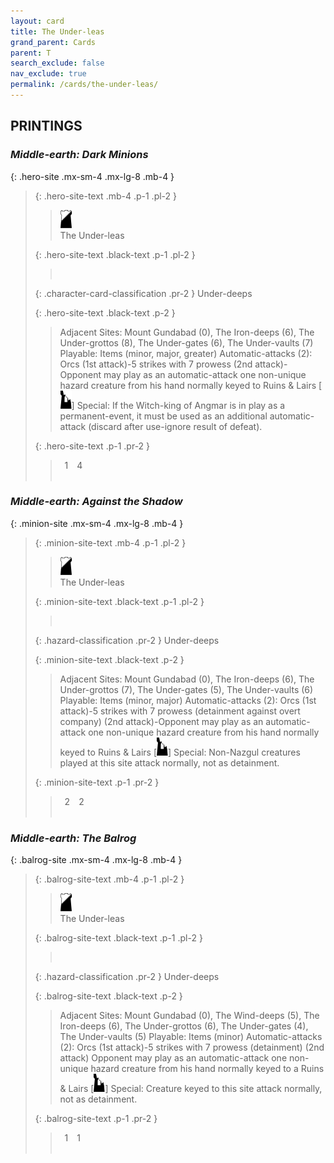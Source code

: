 ```yaml
---
layout: card
title: The Under-leas
grand_parent: Cards
parent: T
search_exclude: false
nav_exclude: true
permalink: /cards/the-under-leas/
---
```


## PRINTINGS


### _Middle-earth: Dark Minions_

{: .hero-site .mx-sm-4 .mx-lg-8 .mb-4 }
> {: .hero-site-text .mb-4 .p-1 .pl-2 }
> > <div class="card-mp"><img src="/assets/images/shadow-hold.svg"></div>
> > <div class="character-card-name">The Under-leas</div>
>
> {: .hero-site-text .black-text .p-1 .pl-2 }
> > &nbsp;
>
> {: .character-card-classification .pr-2 }
> Under-deeps
>
> {: .hero-site-text .black-text .p-2 }
> > Adjacent Sites: Mount Gundabad (0), The Iron-deeps (6), The Under-grottos (8), The Under-gates (6), The Under-vaults (7) Playable: Items (minor, major, greater) Automatic-attacks (2): Orcs (1st attack)-5 strikes with 7 prowess (2nd attack)-Opponent may play as an automatic-attack one non-unique hazard creature from his hand normally keyed to Ruins & Lairs \[![](/assets/images/ruinlair.svg)] Special: If the Witch-king of Angmar is in play  as a permanent-event, it must be used as an additional automatic-attack (discard after use-ignore result of defeat). 
> 
> {: .hero-site-text .p-1 .pr-2 }
> > <div class="hero-site-draw"><span class="hero-you-draw">&ensp;1&ensp;</span><span class="hero-opp-draw">&ensp;4&ensp;</span></div>
> > <div class="card-corruption">&nbsp;</div>

### _Middle-earth: Against the Shadow_

{: .minion-site .mx-sm-4 .mx-lg-8 .mb-4 }
> {: .minion-site-text .mb-4 .p-1 .pl-2 }
> > <div class="card-mp"><img src="/assets/images/shadow-hold.svg"></div>
> > <div class="card-name">The Under-leas</div>
>
> {: .minion-site-text .black-text .p-1 .pl-2 }
> > &nbsp;
>
> {: .hazard-classification .pr-2 }
> Under-deeps
>
> {: .minion-site-text .black-text .p-2 }
> > Adjacent Sites: Mount Gundabad (0), The Iron-deeps (6), The Under-grottos (7), The Under-gates (5), The Under-vaults (6) Playable: Items (minor, major) Automatic-attacks (2):  Orcs (1st attack)-5 strikes with 7 prowess (detainment against overt company) (2nd attack)-Opponent may play as an automatic-attack one non-unique hazard creature from his hand normally keyed to Ruins & Lairs \[![](/assets/images/ruinlair.svg)] Special: Non-Nazgul creatures played at this site attack normally, not as detainment. 
> 
> {: .minion-site-text .p-1 .pr-2 }
> > <div class="hero-site-draw"><span class="minion-you-draw">&ensp;2&ensp;</span><span class="minion-opp-draw">&ensp;2&ensp;</span></div>
> > <div class="card-corruption">&nbsp;</div>

### _Middle-earth: The Balrog_

{: .balrog-site .mx-sm-4 .mx-lg-8 .mb-4 }
> {: .balrog-site-text .mb-4 .p-1 .pl-2 }
> > <div class="card-mp"><img src="/assets/images/shadow-hold.svg"></div>
> > <div class="card-name">The Under-leas</div>
>
> {: .balrog-site-text .black-text .p-1 .pl-2 }
> > &nbsp;
>
> {: .hazard-classification .pr-2 }
> Under-deeps
>
> {: .balrog-site-text .black-text .p-2 }
> > Adjacent Sites: Mount Gundabad (0), The Wind-deeps (5), The Iron-deeps (6), The Under-grottos (6), The Under-gates (4), The Under-vaults (5) Playable: Items (minor) Automatic-attacks (2): Orcs (1st attack)-5 strikes with 7 prowess (detainment) (2nd attack) Opponent may play as an automatic-attack one non-unique hazard creature from his hand normally keyed to a Ruins & Lairs \[![](/assets/images/ruinlair.svg)] Special: Creature keyed to this site attack normally, not as detainment. 
> 
> {: .balrog-site-text .p-1 .pr-2 }
> > <div class="hero-site-draw"><span class="minion-you-draw">&ensp;1&ensp;</span><span class="minion-opp-draw">&ensp;1&ensp;</span></div>
> > <div class="card-corruption">&nbsp;</div>
